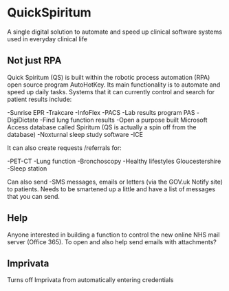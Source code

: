 # QuickSpiritum
A single digital solution to automate and speed up clinical software systems used in everyday clinical life

## Not just RPA
Quick Spiritum (QS) is built within the robotic process automation (RPA) open source program AutoHotKey. Its main functionality is to automate and speed up daily tasks. Systems that it can currently control and search for patient results include:

-Sunrise EPR 
-Trakcare 
-InfoFlex 
-PACS 
-Lab results program PAS 
-DigiDictate 
-Find lung function results 
-Open a purpose built Microsoft Access database called Spiritum (QS is actually a spin off from the database) 
-Noxturnal sleep study software 
-ICE 

It can also create requests /referrals for:

-PET-CT
-Lung function
-Bronchoscopy
-Healthy lifestyles Gloucestershire
-Sleep station

Can also send
-SMS messages, emails or letters (via the GOV.uk Notify site) to patients. Needs to be smartened up a little and have a list of messages that you can send.

## Help
Anyone interested in building a function to control the new online NHS
mail server (Office 365). To open and also help send emails with attachments?

## Imprivata
Turns off Imprivata from automatically entering credentials
